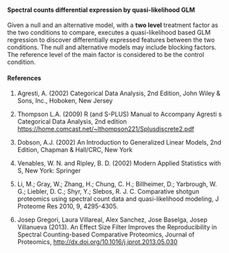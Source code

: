 
#### Spectral counts differential expression by quasi-likelihood GLM

Given a null and an alternative model, with a **two level** treatment factor as the two conditions to compare, executes a quasi-likelihood based GLM regression to discover differentially expressed features between the two conditions. The null and alternative models may include blocking factors. The reference level of the main factor is considered to be the control condition.  

#### References

1. Agresti, A. (2002) Categorical Data Analysis, 2nd Edition, John Wiley & Sons, Inc., Hoboken, New Jersey

2. Thompson L.A. (2009) R (and S-PLUS) Manual to Accompany Agresti s Categorical Data Analysis, 2nd edition https://home.comcast.net/~lthompson221/Splusdiscrete2.pdf

3. Dobson, A.J. (2002) An Introduction to Generalized Linear Models, 2nd Edition, Chapman & Hall/CRC, New York

4. Venables, W. N. and Ripley, B. D. (2002) Modern Applied Statistics with S, New York: Springer

5. Li, M.; Gray, W.; Zhang, H.; Chung, C. H.; Billheimer, D.; Yarbrough, W. G.; Liebler, D. C.; Shyr, Y.; Slebos, R. J. C. Comparative shotgun proteomics using spectral count data and quasi-likelihood modeling, J Proteome Res 2010, 9, 4295-4305.

6. Josep Gregori, Laura Villareal, Alex Sanchez, Jose Baselga, Josep Villanueva (2013). An Effect Size Filter Improves the Reproducibility in Spectral Counting-based Comparative Proteomics, Journal of Proteomics, http://dx.doi.org/10.1016/j.jprot.2013.05.030